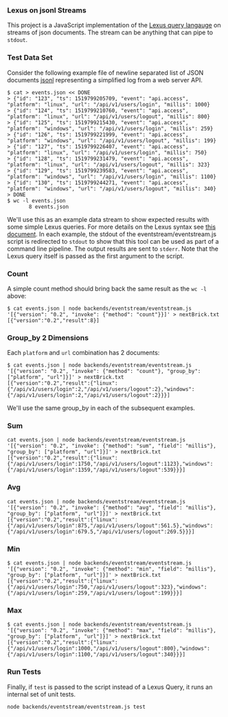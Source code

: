 ### Lexus on jsonl Streams

This project is a JavaScript implementation of the [Lexus query langauge](https://github.com/appcelerator/lexus-spec/blob/master/spec/v0.2/docs/Getting-Started-With-Lexus.md) on streams of json documents. The stream can be anything that can pipe to `stdout`.

### Test Data Set

Consider the following example file of newline separated list of JSON documents [jsonl](http://jsonlines.org/) representing a simplified log from a web server API.

```
$ cat > events.json << DONE
> {"id": "123", "ts": 1519799205709, "event": "api.access", "platform": "linux", "url": "/api/v1/users/login", "millis": 1000}
> {"id": "124", "ts": 1519799210760, "event": "api.access", "platform": "linux", "url": "/api/v1/users/logout", "millis": 800}
> {"id": "125", "ts": 1519799215430, "event": "api.access", "platform": "windows", "url": "/api/v1/users/login", "millis": 259}
> {"id": "126", "ts": 1519799221999, "event": "api.access", "platform": "windows", "url": "/api/v1/users/logout", "millis": 199}
> {"id": "127", "ts": 1519799226407, "event": "api.access", "platform": "linux", "url": "/api/v1/users/login", "millis": 750}
> {"id": "128", "ts": 1519799231479, "event": "api.access", "platform": "linux", "url": "/api/v1/users/logout", "millis": 323}
> {"id": "129", "ts": 1519799239583, "event": "api.access", "platform": "windows", "url": "/api/v1/users/login", "millis": 1100}
> {"id": "130", "ts": 1519799244271, "event": "api.access", "platform": "windows", "url": "/api/v1/users/logout", "millis": 340}
> DONE
$ wc -l events.json
       8 events.json
```
We'll use this as an example data stream to show expected results with some simple Lexus queries.
For more details on the Lexus syntax see [this document](https://github.com/appcelerator/lexus-spec/blob/master/spec/v0.2/docs/Getting-Started-With-Lexus.md).
In each example, the stdout of the eventstream/eventstream.js script is redirected to `stdout` to show that this tool can be used as part of a command line pipeline.
The output results are sent to `stderr`.
Note that the Lexus query itself is passed as the first argument to the script.

### Count

A simple count method should bring back the same result as the `wc -l` above:

```
$ cat events.json | node backends/eventstream/eventstream.js '[{"version": "0.2", "invoke": {"method": "count"}}]' > nextBrick.txt
[{"version":"0.2","result":8}]
```

### Group_by 2 Dimensions

Each `platform` and `url` combination has 2 documents:

```
$ cat events.json | node backends/eventstream/eventstream.js '[{"version": "0.2", "invoke": {"method": "count"}, "group_by": ["platform", "url"]}]' > nextBrick.txt
[{"version":"0.2","result":{"linux":{"/api/v1/users/login":2,"/api/v1/users/logout":2},"windows":{"/api/v1/users/login":2,"/api/v1/users/logout":2}}}]
```

We'll use the same group_by in each of the subsequent examples.

### Sum

```
cat events.json | node backends/eventstream/eventstream.js '[{"version": "0.2", "invoke": {"method": "sum", "field": "millis"}, "group_by": ["platform", "url"]}]' > nextBrick.txt
[{"version":"0.2","result":{"linux":{"/api/v1/users/login":1750,"/api/v1/users/logout":1123},"windows":{"/api/v1/users/login":1359,"/api/v1/users/logout":539}}}]
```

### Avg

```
cat events.json | node backends/eventstream/eventstream.js '[{"version": "0.2", "invoke": {"method": "avg", "field": "millis"}, "group_by": ["platform", "url"]}]' > nextBrick.txt
[{"version":"0.2","result":{"linux":{"/api/v1/users/login":875,"/api/v1/users/logout":561.5},"windows":{"/api/v1/users/login":679.5,"/api/v1/users/logout":269.5}}}]
```

### Min

```
$ cat events.json | node backends/eventstream/eventstream.js '[{"version": "0.2", "invoke": {"method": "min", "field": "millis"}, "group_by": ["platform", "url"]}]' > nextBrick.txt
[{"version":"0.2","result":{"linux":{"/api/v1/users/login":750,"/api/v1/users/logout":323},"windows":{"/api/v1/users/login":259,"/api/v1/users/logout":199}}}]
```

### Max

```
$ cat events.json | node backends/eventstream/eventstream.js '[{"version": "0.2", "invoke": {"method": "max", "field": "millis"}, "group_by": ["platform", "url"]}]' > nextBrick.txt
[{"version":"0.2","result":{"linux":{"/api/v1/users/login":1000,"/api/v1/users/logout":800},"windows":{"/api/v1/users/login":1100,"/api/v1/users/logout":340}}}]
```

### Run Tests

Finally, if `test` is passed to the script instead of a Lexus Query, it runs an internal set of unit tests.

```
node backends/eventstream/eventstream.js test
```
